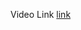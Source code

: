 Video Link
[link](https://drive.google.com/file/d/1S4Pk5FN0Sz4a60TVk5FSE0_QMk4F7O2b/view?usp=share_link)
